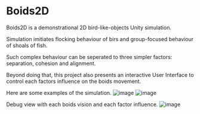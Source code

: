 # Boids2D

Boids2D is a demonstrational 2D bird-like-objects Unity simulation.

Simulation imitiates flocking behaviour of birs and group-focused behaviour of shoals of fish.

Such complex behaviour can be seperated to three simpler factors: separation, cohesion and alignment.

Beyond doing that, this project also presents an interactive User Interface to control each factors influence on the boids movement.

Here are some examples of the simulation.
![image](https://user-images.githubusercontent.com/68951232/179068903-c6ff503b-d35b-43c4-ba52-d5447bc1d920.png)
![image](https://user-images.githubusercontent.com/68951232/179069382-5a5b49e5-4196-48bc-9249-063ef4c89a6b.png)


Debug view with each boids vision and each factor influence.
![image](https://user-images.githubusercontent.com/68951232/179069509-f4bde770-fedc-4180-8540-b3b8fd32daba.png)

